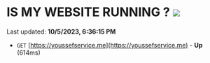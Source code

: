# IS MY WEBSITE RUNNING ? [![](https://img.shields.io/static/v1?label=Sponsor&message=%E2%9D%A4&logo=GitHub&color=%23fe8e86)](https://github.com/sponsors/<username>)

Last updated: **10/5/2023, 6:36:15 PM**

- `GET` [https://youssefservice.me](https://youssefservice.me) - **Up** (614ms)
